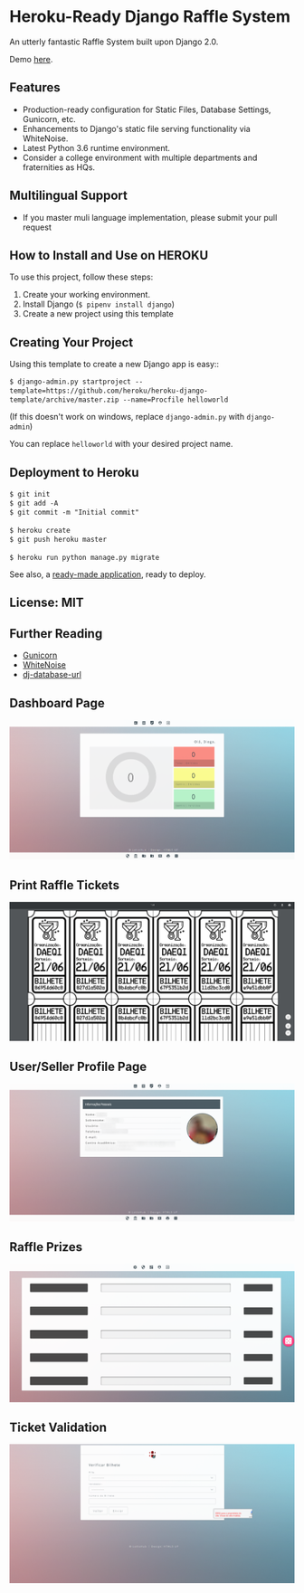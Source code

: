 # Heroku-Ready Django Raffle System

An utterly fantastic Raffle System built upon Django 2.0.

Demo [here](https://lottohub.herokuapp.com/).

## Features

- Production-ready configuration for Static Files, Database Settings, Gunicorn, etc.
- Enhancements to Django's static file serving functionality via WhiteNoise.
- Latest Python 3.6 runtime environment.
- Consider a college environment with multiple departments and fraternities as HQs.

## Multilingual Support

- If you master muli language implementation, please submit your pull request

## How to Install and Use on HEROKU

To use this project, follow these steps:

1. Create your working environment.
2. Install Django (`$ pipenv install django`)
3. Create a new project using this template

## Creating Your Project

Using this template to create a new Django app is easy::

    $ django-admin.py startproject --template=https://github.com/heroku/heroku-django-template/archive/master.zip --name=Procfile helloworld

(If this doesn't work on windows, replace `django-admin.py` with `django-admin`)

You can replace ``helloworld`` with your desired project name.

## Deployment to Heroku

    $ git init
    $ git add -A
    $ git commit -m "Initial commit"

    $ heroku create
    $ git push heroku master

    $ heroku run python manage.py migrate

See also, a [ready-made application](https://github.com/heroku/python-getting-started), ready to deploy.


## License: MIT

## Further Reading

- [Gunicorn](https://warehouse.python.org/project/gunicorn/)
- [WhiteNoise](https://warehouse.python.org/project/whitenoise/)
- [dj-database-url](https://warehouse.python.org/project/dj-database-url/)

## Dashboard Page
![Dashboard](dev/dashboard.png)

## Print Raffle Tickets
![print](dev/print.png)

## User/Seller Profile Page
![profile](dev/profile.png)

## Raffle Prizes
![raffle](dev/raffle.png)

## Ticket Validation
![validation](dev/validation.png)
